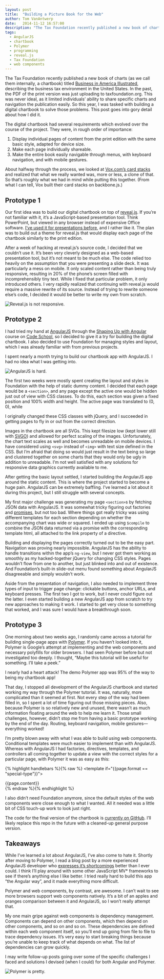```yaml
---
layout: post
title:  "Building a Picture Book for the Web"
author: Tom VanAntwerp
date:   2014-11-12 16:57:00
description: "The Tax Foundation recently published a new book of charts (as we call them internally, a chartbook) titled Business in America Illustrated, describing the business tax environment in the United States. In the past, the PDF of the print version was just uploading to taxfoundation.org. This was never ideal, as it limited individuals’ ability to share specific charts and navigation the publication easily. So this year, I was tasked with building a digital chartbook to solve those problems. This post goes into gory detail about how I did it."
tags:
  - AngularJS
  - chartbook
  - Polymer
  - programming
  - reveal.js
  - Tax Foundation
  - web components
---
```


The Tax Foundation recently published a new book of charts (as we call them internally, a chartbook) titled [Business in America Illustrated](http://interactive.taxfoundation.org/business-in-america), describing the business tax environment in the United States. In the past, the PDF of the print version was just uploading to taxfoundation.org. This was never ideal, as it limited individuals’ ability to share specific charts and navigation the publication easily. So this year, I was tasked with building a digital chartbook to solve those problems. This post goes into gory detail about how I did it.

The digital chartbook had several requirements which evolved over the course of the project. They were, in rough order of importance:

1. Display individual pages of content from the print edition with the same basic style, adapted for device size.
2. Make each page individually shareable.
3. Make the entire book easily navigable through menus, with keyboard navigation, and with mobile gestures.

About halfway through the process, we looked at [Vox.com’s card stacks](http://www.vox.com/cardstacks) and realized that what we really wanted was, more or less, a clone of that. So that’s roughly what we had in mind while putting this together. (From what I can tell, Vox built their card stacks on backbone.js.)

## Prototype 1

Our first idea was to build our digital chartbook on top of [reveal.js](https://github.com/hakimel/reveal.js/). If you’re not familiar with it, it’s a JavaScript-based presentation tool. Think PowerPoint, but viewed in any browser instead of expensive Office software. [I’ve used it for presentations before](http://tomvanantwerp.com/watched/#/), and I rather like it. The plan was to build out a theme for reveal.js that would display each page of the chartbook similarly to the print edition.

After a week of hacking at reveal.js’s source code, I decided that we couldn’t use it. It’s been very cleverly designed as a web-based presentation tool, but it’s not meant to be much else. The code relied too heavily on the assumption that you were presenting a slide deck. It was particularly a mess on mobile. It only scaled content rather than being truly responsive, resulting in 20% of the phone’s screen filled with incomprehensibly tiny text. While I fixed that particular problem, it only introduced others. I very rapidly realized that continuing with reveal.js would require a massive rewrite of its source. Instead of trying to rewrite someone else’s code, I decided it would be better to write my own from scratch.

![Reveal.js is not responsive.](/images/revealjs-not-responsive.jpg)

## Prototype 2

I had tried my hand at [AngularJS](https://github.com/angular/angular.js) through the [Shaping Up with Angular](https://www.codeschool.com/courses/shaping-up-with-angular-js) course on [Code School](https://www.codeschool.com/), so I decided to give it a try for building the digital chartbook. I also decided to use Foundation for managing styles and layout, which I was already familiar with from previous projects.

I spent nearly a month trying to build our chartbook app with AngularJS. I had no idea what I was getting into.

![AngularJS is hard.](/images/angularjs-is-hard.png)

The first two weeks were mostly spent creating the layout and styles in Foundation with the help of static dummy content. I decided that each page would be a `<section>`, and any page except the active one would be hidden just out of view with CSS classes. To do this, each section was given a fixed position and 100% width and height. The active page was translated to (0, 0), while

I originally changed these CSS classes with jQuery, and I succeeded in getting pages to fly in or out from the correct direction.

Images in the chartbook are all SVGs. This kept filesize low (kept lower still with [SVGO](https://github.com/svg/svgo)) and allowed for perfect scaling of the images. Unfortunately, the chart text scales as well and becomes unreadable on mobile devices. I have considered using `<svg>` instead of `<img>` with text size defined in the CSS. But I’m afraid that doing so would just result in the text being so large and clustered together on some charts that they would only be ugly in addition to unreadable. I’m not well satisfied with any solutions for responsive data graphics currently available to me.

After getting the basic layout settled, I started building the AngularJS app around the static content. This is where the project started to become a huge pain. AngularJS can be extremely baffling. I’ve learned a lot about it during this project, but I still struggle with several concepts.

My first major challenge was generating my page `<section>`s by fetching JSON data with AngularJS. It was somewhat tricky figuring out factories and [promises](http://12devs.co.uk/articles/promises-an-alternative-way-to-approach-asynchronous-javascript/), but not too bad. Where things got really tricky was using different templates for each section depending on whether the accompanying chart was wide or squared. I ended up using `$compile` to combine the JSON data returned via a promise with the corresponding template html, all attached to the link property of a directive.

Building and displaying the pages correctly turned out to be the easy part. Navigation was proving nearly impossible. AngularJS has the ability to handle transitions within the app’s `ng-view`, but I never got them working as smoothly as my hacked-together jQuery for changing CSS styles. Pages wouldn’t flow from one to another, but just blinked into and out of existence. And Foundation’s built-in slide-out menu found something about AngularJS disagreeable and simply wouldn’t work.

Aside from the presentation of navigation, I also needed to implement three types of input to trigger page change: clickable buttons, anchor URLs, and keyboard presses. The first two I got to work, but I never could figure out the latter. I even started building a new AngularJS app from scratch to try new approaches to making it work. I started to get very close to something that worked, and I was sure I would have a breakthrough soon.

## Prototype 3

One morning about two weeks ago, I randomly came across a tutorial for building single-page apps with [Polymer](https://www.polymer-project.org/). If you haven’t looked into it, Polymer is Google’s attempt at implementing and the web components and necessary polyfills for older browsers. I had seen Polymer before but not investigated too deeply. I thought, “Maybe this tutorial will be useful for something. I’ll take a peek.”

I nearly had a heart attack! The demo Polymer app was 95% of the way to being my chartbook app!

That day, I stopped all development of the AngularJS chartbook and started working my way through the Polymer tutorial. It was, naturally, more complicated than it seemed at first. Not every step of the way had been filled in, so I spent a lot of time figuring out those missing pieces. Also, because Polymer is so relatively new and unused, there wasn’t as much information floating around the web to help me learn it. Those small challenges, however, didn’t stop me from having a basic prototype working by the end of the day. Routing, keyboard navigation, mobile gestures—everything worked!

I’m pretty blown away with what I was able to build using web components. Conditional templates were much easier to implement than with AngularJS. Whereas with AngularJS I had factories, directives, templates, and controllers all coming together to update a view with the correct styles for a particular page, with Polymer it was as easy as this:

{% highlight handlebars %}{% raw %}
<template if="{{page.format == "special-type"}}">
  <div class="special-type-styles">
    {{page.content}}
  </div>
</template>
{% endraw %}{% endhighlight %}

I also didn’t need Foundation anymore, since the default styles of the web components were close enough to what I wanted. All it needed was a little bit of CSS touch-up work to look just right.

The code for the final version of the chartbook is [currently on GitHub](https://github.com/tvanantwerp/polymer-chartbook). I’ll likely replace this repo in the future with a cleaned-up general purpose version.

## Takeaways

While I’ve learned a lot about AngularJS, I’ve also come to hate it. Shortly after moving to Polymer, I read a blog post by a more experienced AngularJS developer who [expresses it’s shortcomings](http://larseidnes.com/2014/11/05/angularjs-the-bad-parts/) better than I ever could. I think I’ll play around with some other JavaScript MV* frameworks to see if there’s anything else I like better. I tried really hard to build this app “the Angular way”, and it made everything more difficult.

Polymer and web components, by contrast, are awesome. I can’t wait to see more browsers support web components natively. It’s a bit of an apples and oranges comparison between it and AngularJS, so I won’t really attempt that.

My one main gripe against web components is dependency management. Components can depend on other components, which then depend on other components, and so on and so on. These dependencies are defined within each web component itself, so you’ll end up going from file to file to trace dependency issues. It’s very easy to start breaking things because you’re unable to keep track of what depends on what. The list of dependencies can grow quickly.

I may write follow-up posts going over some of the specific challenges I faced and solutions I devised (when I could) for both Angular and Polymer.

![Polymer is pretty.](/images/polymer-is-pretty.png)
